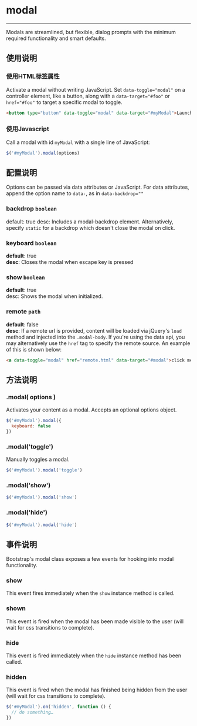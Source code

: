 # modal

---------------
Modals are streamlined, but flexible, dialog prompts with the minimum required functionality and smart defaults.


## 使用说明
### 使用HTML标签属性
Activate a modal without writing JavaScript. Set `data-toggle="modal"` on a controller element, like a button, along with a `data-target="#foo"` or `href="#foo"` to target a specific modal to toggle.
```html
<button type="button" data-toggle="modal" data-target="#myModal">Launch modal</button>
```
### 使用Javascript
Call a modal with id `myModal` with a single line of JavaScript:
```javascript
$('#myModal').modal(options)
```

## 配置说明
Options can be passed via data attributes or JavaScript. For data attributes, append the option name to `data-`, as in `data-backdrop=""`
### backdrop `boolean`
default: true
desc: Includes a modal-backdrop element. Alternatively, specify `static` for a backdrop which doesn't close the modal on click.
### keyboard `boolean`
**default**: true  
**desc**: Closes the modal when escape key is pressed
### show `boolean`
**default**: true  
desc: Shows the modal when initialized.
### remote `path`
**default**: false  
**desc**: If a remote url is provided, content will be loaded via jQuery's `load` method and injected into the `.modal-body`. If you're using the data api, you may alternatively use the `href` tag to specify the remote source. An example of this is shown below:
```html
<a data-toggle="modal" href="remote.html" data-target="#modal">click me</a>
```
## 方法说明
### .modal( options )
Activates your content as a modal. Accepts an optional options object.
```javascript
$('#myModal').modal({
  keyboard: false
})
```
### .modal('toggle')
Manually toggles a modal.
```javascript
$('#myModal').modal('toggle')
```
### .modal('show')
```javascript
$('#myModal').modal('show')
```
### .modal('hide')
```javascript
$('#myModal').modal('hide')
```
## 事件说明
Bootstrap's modal class exposes a few events for hooking into modal functionality.
### show
This event fires immediately when the `show` instance method is called.
### shown
This event is fired when the modal has been made visible to the user (will wait for css transitions to complete).
### hide
This event is fired immediately when the `hide` instance method has been called.
### hidden
This event is fired when the modal has finished being hidden from the user (will wait for css transitions to complete).
```javascript
$('#myModal').on('hidden', function () {
  // do something…
})
```
